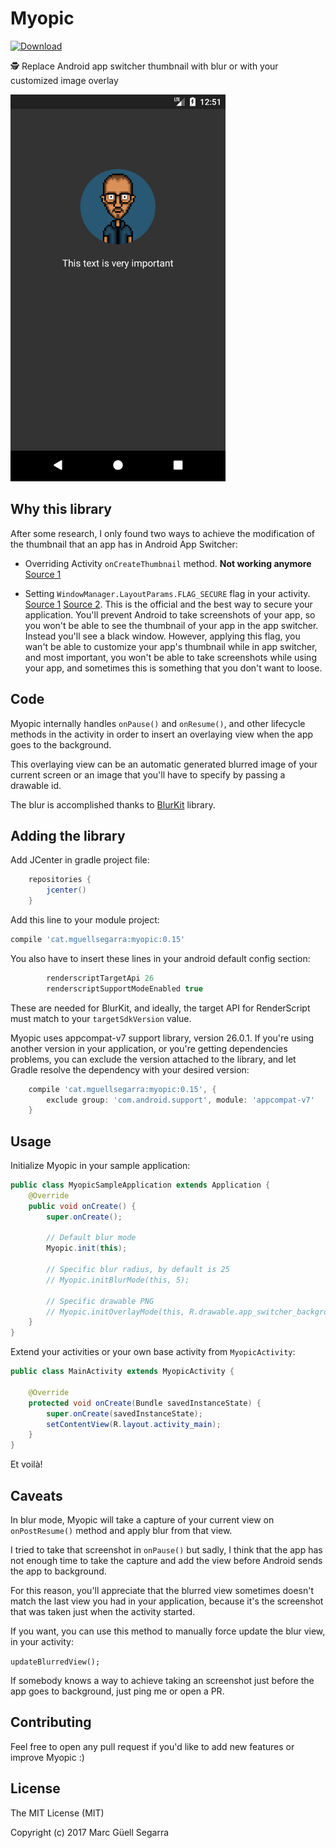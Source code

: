# Myopic
 [ ![Download](https://api.bintray.com/packages/mguellsegarra/myopic/cat.mguellsegarra%3Amyopic/images/download.svg) ](https://bintray.com/mguellsegarra/myopic/cat.mguellsegarra%3Amyopic/_latestVersion)  
  
🕵️  Replace Android app switcher thumbnail with blur or with your customized image overlay  
  
![myopic](https://github.com/mguellsegarra/myopic-app-switcher/raw/master/myopic_gif.gif)

## Why this library

After some research, I only found two ways to achieve the modification of the thumbnail that an app has in Android App Switcher:

- Overriding Activity `onCreateThumbnail` method. **Not working anymore** [Source 1](https://stackoverflow.com/questions/11848132/is-there-a-way-to-change-the-thumbnail-of-an-app-in-the-android-task-switcher-l)

- Setting `WindowManager.LayoutParams.FLAG_SECURE` flag in your activity. [Source 1](https://stackoverflow.com/questions/9822076/how-do-i-prevent-android-taking-a-screenshot-when-my-app-goes-to-the-background) [Source 2](https://stackoverflow.com/questions/22435952/android-thumbnail-when-it-goes-to-background). This is the official and the best way to secure your application. You'll prevent Android to take screenshots of your app, so you won't be able to see the thumbnail of your app in the app switcher. Instead you'll see a black window. However, applying this flag, you wan't be able to customize your app's thumbnail while in app switcher, and most important, you won't be able to take screenshots while using your app, and sometimes this is something that you don't want to loose.

## Code

Myopic internally handles `onPause()` and `onResume()`, and other lifecycle methods in the activity in order to insert an overlaying view when the app goes to the background.

This overlaying view can be an automatic generated blurred image of your current screen or an image that you'll have to specify by passing a drawable id.

The blur is accomplished thanks to [BlurKit](https://github.com/wonderkiln/blurkit-android) library.

## Adding the library

Add JCenter in gradle project file:

```groovy
    repositories {
        jcenter()
    }
```

Add this line to your module project:

```groovy
compile 'cat.mguellsegarra:myopic:0.15'
```

You also have to insert these lines in your android default config section:

```groovy
        renderscriptTargetApi 26
        renderscriptSupportModeEnabled true
```

These are needed for BlurKit, and ideally, the target API for RenderScript must match to your `targetSdkVersion` value.

Myopic uses appcompat-v7 support library, version 26.0.1. If you're using another version in your application, or you're getting dependencies problems, you can exclude the version attached to the library, and let Gradle resolve the dependency with your desired version:

```groovy
    compile 'cat.mguellsegarra:myopic:0.15', {
        exclude group: 'com.android.support', module: 'appcompat-v7'
    }
```

## Usage

Initialize Myopic in your sample application:

```java
public class MyopicSampleApplication extends Application {
    @Override
    public void onCreate() {
        super.onCreate();

        // Default blur mode
        Myopic.init(this);

        // Specific blur radius, by default is 25
        // Myopic.initBlurMode(this, 5);

        // Specific drawable PNG
        // Myopic.initOverlayMode(this, R.drawable.app_switcher_background);
    }
}
```

Extend your activities or your own base activity from `MyopicActivity`:

```java
public class MainActivity extends MyopicActivity {

    @Override
    protected void onCreate(Bundle savedInstanceState) {
        super.onCreate(savedInstanceState);
        setContentView(R.layout.activity_main);
    }
}
```

Et voilà!

## Caveats

In blur mode, Myopic will take a capture of your current view on `onPostResume()` method and apply blur from that view.

I tried to take that screenshot in `onPause()` but sadly, I think that the app has not enough time to take the capture and add the view before Android sends the app to background.

For this reason, you'll appreciate that the blurred view sometimes doesn't match the last view you had in your application, because it's the screenshot that was taken just when the activity started.

If you want, you can use this method to manually force update the blur view, in your activity:

`updateBlurredView();`

If somebody knows a way to achieve taking an screenshot just before the app goes to background, just ping me or open a PR.

## Contributing 

Feel free to open any pull request if you'd like to add new features or improve Myopic :)

## License 

The MIT License (MIT)

Copyright (c) 2017 Marc Güell Segarra
